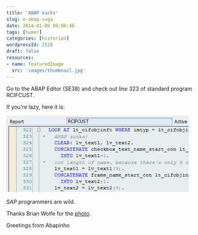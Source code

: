 ```yaml
---
title: 'ABAP sucks'
slug: o-abap-suga
date: 2014-01-06 09:00:46
tags: [humor]
categories: [historias]
wordpressId: 2528
draft: false
resources:
- name: featuredImage
  src: 'images/thumbnail.jpg'
---
```

Go to the ABAP Editor (SE38) and check out line 323 of standard program RCIFCUST.

If you're lazy, here it is:

[![image][1]][1]

SAP programmers are wild.

Thanks Brian Wolfe for the [photo][2].

Greetings from Abapinho

   [1]: images/abapsucks.gif
   [2]: https://www.flickr.com/photos/97058136@N00/3774149353
